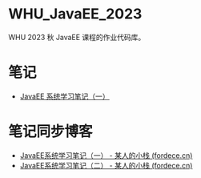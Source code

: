 # WHU_JavaEE_2023

WHU 2023 秋 JavaEE 课程的作业代码库。

# 笔记

- [JavaEE 系统学习笔记（一）](./notes/JavaEE系统学习笔记（一）.md)

# 笔记同步博客

- [JavaEE系统学习笔记（一） - 某人的小栈 (fordece.cn)](https://www.fordece.cn/posts/javaee系统学习笔记一/)
- [JavaEE系统学习笔记（二） - 某人的小栈 (fordece.cn)](https://www.fordece.cn/posts/javaee系统学习笔记二/)